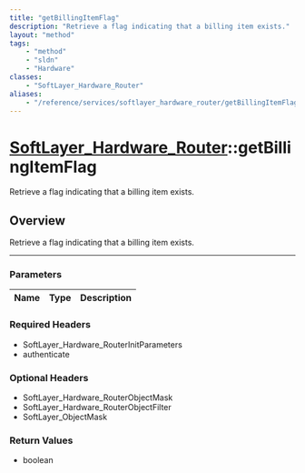 ```yaml
---
title: "getBillingItemFlag"
description: "Retrieve a flag indicating that a billing item exists."
layout: "method"
tags:
    - "method"
    - "sldn"
    - "Hardware"
classes:
    - "SoftLayer_Hardware_Router"
aliases:
    - "/reference/services/softlayer_hardware_router/getBillingItemFlag"
---
```

# [SoftLayer_Hardware_Router](/reference/services/SoftLayer_Hardware_Router)::getBillingItemFlag


Retrieve a flag indicating that a billing item exists.


## Overview 
Retrieve a flag indicating that a billing item exists.

-----

### Parameters 
|Name | Type | Description |
| --- | --- | --- |


### Required Headers
* SoftLayer_Hardware_RouterInitParameters
* authenticate


### Optional Headers
* SoftLayer_Hardware_RouterObjectMask
* SoftLayer_Hardware_RouterObjectFilter
* SoftLayer_ObjectMask

### Return Values
* boolean




